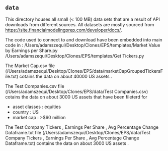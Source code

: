## `data`
This directory houses all small (< 100 MB) data sets that are a result of API downloads from different sources. All datasets are mostly sourced from https://site.financialmodelingprep.com/developer/docs/. 

The  code used to connect to and download  have been embedded into main code in :
/Users/adamszequi/Desktop/Clones/EPS/templates/Market Value by Earnings per Share.py
/Users/adamszequi/Desktop/Clones/EPS/templates/Get Tickers.py

The Market Cap.csv file (/Users/adamszequi/Desktop/Clones/EPS/data/marketCapGroupedTickersFile.txt) cotains the data on about 40000 US assets .

The Test Companies.csv file (/Users/adamszequi/Desktop/Clones/EPS/data/Test Companies.csv) cotains the data on about 3000 US assets that have been fileterd for 
* asset classes : equities 
* country : US 
* market cap : >$60 million

The Test Company Tickers , Earnings Per Share , Avg Percentage Change Dataframe.txt file (/Users/adamszequi/Desktop/Clones/EPS/data/Test Company Tickers , Earnings Per Share , Avg Percentage Change Dataframe.txt) contains the data on about 3000 US assets .


